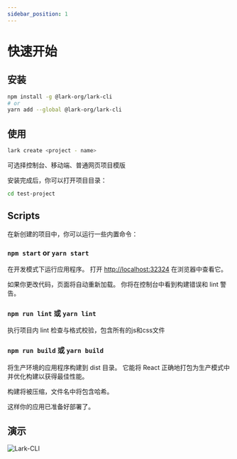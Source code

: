 ```yaml
---
sidebar_position: 1
---
```


# 快速开始

## 安装

```bash
npm install -g @lark-org/lark-cli
# or
yarn add --global @lark-org/lark-cli
```

## 使用
```bash
lark create <project - name>
```

可选择控制台、移动端、普通网页项目模版

安装完成后，你可以打开项目目录：

```bash
cd test-project
```

## Scripts

在新创建的项目中，你可以运行一些内置命令：

### `npm start` or `yarn start`

在开发模式下运行应用程序。 打开 [http://localhost:32324](http://localhost:32324) 在浏览器中查看它。

如果你更改代码，页面将自动重新加载。 你将在控制台中看到构建错误和 lint 警告。

### `npm run lint` 或 `yarn lint`

执行项目内 lint 检查与格式校验，包含所有的js和css文件

### `npm run build` 或 `yarn build`

将生产环境的应用程序构建到 dist 目录。 它能将 React 正确地打包为生产模式中并优化构建以获得最佳性能。

构建将被压缩，文件名中将包含哈希。

这样你的应用已准备好部署了。

## 演示

![Lark-CLI](/img/lark-cli/welcome.png)


